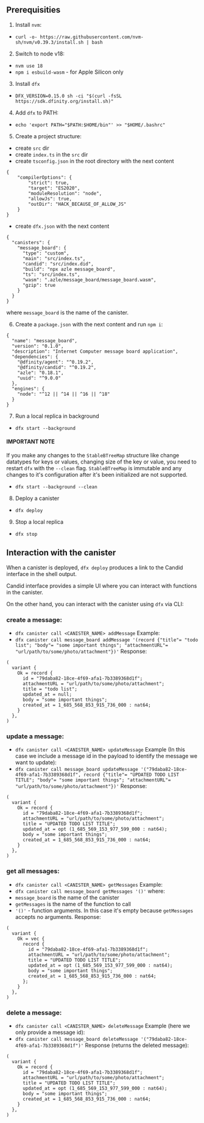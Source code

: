 ## Prerequisities

1. Install `nvm`:
- `curl -o- https://raw.githubusercontent.com/nvm-sh/nvm/v0.39.3/install.sh | bash`

2. Switch to node v18:
- `nvm use 18`
- `npm i esbuild-wasm` - for Apple Silicon only

3. Install `dfx`
- `DFX_VERSION=0.15.0 sh -ci "$(curl -fsSL https://sdk.dfinity.org/install.sh)"`

4. Add `dfx` to PATH:
- `echo 'export PATH="$PATH:$HOME/bin"' >> "$HOME/.bashrc"`

5. Create a project structure:
- create `src` dir
- create `index.ts` in the `src` dir
- create `tsconfig.json` in the root directory with the next content
```
{
    "compilerOptions": {
        "strict": true,
        "target": "ES2020",
        "moduleResolution": "node",
        "allowJs": true,
        "outDir": "HACK_BECAUSE_OF_ALLOW_JS"
    }
}
```
- create `dfx.json` with the next content
```
{
  "canisters": {
    "message_board": {
      "type": "custom",
      "main": "src/index.ts",
      "candid": "src/index.did",
      "build": "npx azle message_board",
      "ts": "src/index.ts",
      "wasm": ".azle/message_board/message_board.wasm",
      "gzip": true
    }
  }
}
```
where `message_board` is the name of the canister. 

6. Create a `package.json` with the next content and run `npm i`:
```
{
  "name": "message_board",
  "version": "0.1.0",
  "description": "Internet Computer message board application",
  "dependencies": {
    "@dfinity/agent": "^0.19.2",
    "@dfinity/candid": "^0.19.2",
    "azle": "0.18.1",
    "uuid": "^9.0.0"
  },
  "engines": {
    "node": "^12 || ^14 || ^16 || ^18"
  }
}
```

7. Run a local replica in background
- `dfx start --background`

#### IMPORTANT NOTE 
If you make any changes to the `StableBTreeMap` structure like change datatypes for keys or values, changing size of the key or value, you need to restart `dfx` with the `--clean` flag. `StableBTreeMap` is immutable and any changes to it's configuration after it's been initialized are not supported.
- `dfx start --background --clean`

8. Deploy a canister
- `dfx deploy`

9. Stop a local replica
- `dfx stop`

## Interaction with the canister

When a canister is deployed, `dfx deploy` produces a link to the Candid interface in the shell output.

Candid interface provides a simple UI where you can interact with functions in the canister.

On the other hand, you can interact with the canister using `dfx` via CLI:
### create a message:
- `dfx canister call <CANISTER_NAME> addMessage`
Example: 
- `dfx canister call message_board addMessage '(record {"title"= "todo list"; "body"= "some important things"; "attachmentURL"= "url/path/to/some/photo/attachment"})'`
Response:
```
(
  variant {
    Ok = record {
      id = "79daba82-18ce-4f69-afa1-7b3389368d1f";
      attachmentURL = "url/path/to/some/photo/attachment";
      title = "todo list";
      updated_at = null;
      body = "some important things";
      created_at = 1_685_568_853_915_736_000 : nat64;
    }
  },
)
```

### update a message:
- `dfx canister call <CANISTER_NAME> updateMessage`
Example (In this case we include a message id in the payload to identify the message we want to update): 
- `dfx canister call message_board updateMessage '("79daba82-18ce-4f69-afa1-7b3389368d1f", record {"title"= "UPDATED TODO LIST TITLE"; "body"= "some important things"; "attachmentURL"= "url/path/to/some/photo/attachment"})'`
Response:
```
(
  variant {
    Ok = record {
      id = "79daba82-18ce-4f69-afa1-7b3389368d1f";
      attachmentURL = "url/path/to/some/photo/attachment";
      title = "UPDATED TODO LIST TITLE";
      updated_at = opt (1_685_569_153_977_599_000 : nat64);
      body = "some important things";
      created_at = 1_685_568_853_915_736_000 : nat64;
    }
  },
)
```

### get all messages:
- `dfx canister call <CANISTER_NAME> getMessages`
Example:
- `dfx canister call message_board getMessages '()'`
where:
- `message_board` is the name of the canister
- `getMessages` is the name of the function to call
- `'()'` - function arguments. In this case it's empty because `getMessages` accepts no arguments.
Response:
```
(
  variant {
    Ok = vec {
      record {
        id = "79daba82-18ce-4f69-afa1-7b3389368d1f";
        attachmentURL = "url/path/to/some/photo/attachment";
        title = "UPDATED TODO LIST TITLE";
        updated_at = opt (1_685_569_153_977_599_000 : nat64);
        body = "some important things";
        created_at = 1_685_568_853_915_736_000 : nat64;
      };
    }
  },
)
```

### delete a message:
- `dfx canister call <CANISTER_NAME> deleteMessage`
Example (here we only provide a message id):
- `dfx canister call message_board deleteMessage '("79daba82-18ce-4f69-afa1-7b3389368d1f")'`
Response (returns the deleted message):
```
(
  variant {
    Ok = record {
      id = "79daba82-18ce-4f69-afa1-7b3389368d1f";
      attachmentURL = "url/path/to/some/photo/attachment";
      title = "UPDATED TODO LIST TITLE";
      updated_at = opt (1_685_569_153_977_599_000 : nat64);
      body = "some important things";
      created_at = 1_685_568_853_915_736_000 : nat64;
    }
  },
)
```
